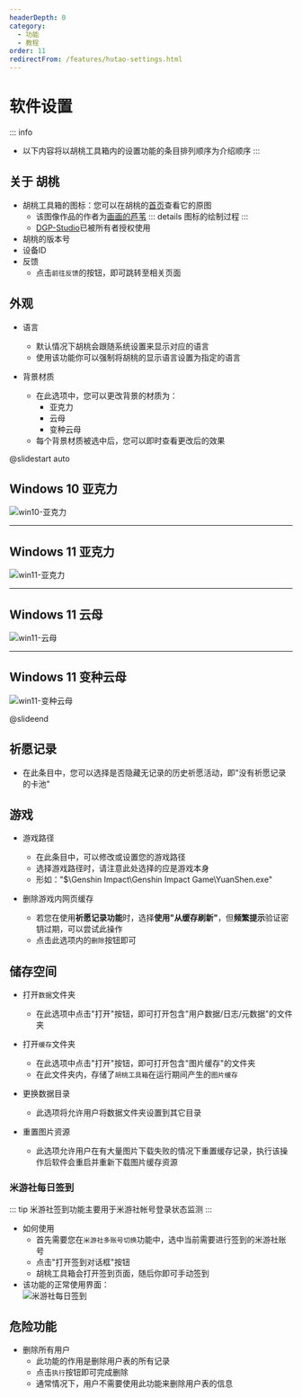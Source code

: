 ```yaml
---
headerDepth: 0
category:
  - 功能
  - 教程
order: 11
redirectFrom: /features/hutao-settings.html
---
```


# 软件设置

::: info
- 以下内容将以胡桃工具箱内的设置功能的条目排列顺序为介绍顺序
:::

## 关于 胡桃
- 胡桃工具箱的图标：您可以在胡桃的[首页](/)查看它的原图
    - 该图像作品的作者为[画画的芦苇](https://space.bilibili.com/274422134) ::: details 图标的绘制过程 <BiliBili bvid="BV1UL411d7Py" />
:::
    - [DGP-Studio](https://github.com/DGP-Studio)已被所有者授权使用
- 胡桃的版本号
- 设备ID
- 反馈
    - 点击`前往反馈`的按钮，即可跳转至相关页面

## 外观
- 语言
  - 默认情况下胡桃会跟随系统设置来显示对应的语言
  - 使用该功能你可以强制将胡桃的显示语言设置为指定的语言

- 背景材质
    - 在此选项中，您可以更改背景的材质为：
        - 亚克力
        - 云母
        - 变种云母
    - 每个背景材质被选中后，您可以即时查看更改后的效果

@slidestart auto

## Windows 10 亚克力
![win10-亚克力](https://img.alicdn.com/imgextra/i1/1797064093/O1CN01B7nKOj1g6du9bj3Nw_!!1797064093.png)

---

## Windows 11 亚克力
![win11-亚克力](https://img.alicdn.com/imgextra/i1/1797064093/O1CN01MXJZE61g6dtvtITxC_!!1797064093.jpg)

---

## Windows 11 云母
![win11-云母](https://img.alicdn.com/imgextra/i4/1797064093/O1CN01aW0iV71g6du5WAz9w_!!1797064093.jpg)

---

## Windows 11 变种云母
![win11-变种云母](https://img.alicdn.com/imgextra/i3/1797064093/O1CN010BwmBI1g6du9bi7C0_!!1797064093.jpg)

@slideend

## 祈愿记录
- 在此条目中，您可以选择是否隐藏无记录的历史祈愿活动，即"没有祈愿记录的卡池"

## 游戏
- 游戏路径
    - 在此条目中，可以修改或设置您的游戏路径
    - 选择游戏路径时，请注意此处选择的应是游戏本身
    - 形如："$\Genshin Impact\Genshin Impact Game\YuanShen.exe"

- 删除游戏内网页缓存
    - 若您在使用**祈愿记录功能**时，选择**使用"从缓存刷新"**，但**频繁提示**验证密钥过期，可以尝试此操作
    - 点击此选项内的`删除`按钮即可

## 储存空间

- 打开`数据`文件夹
    - 在此选项中点击"打开"按钮，即可打开包含"用户数据/日志/元数据"的文件夹

- 打开`缓存`文件夹
    - 在此选项中点击"打开"按钮，即可打开包含"图片缓存"的文件夹
    - 在此文件夹内，存储了`胡桃工具箱`在运行期间产生的`图片缓存`

- 更换数据目录
  - 此选项将允许用户将数据文件夹设置到其它目录

- 重置图片资源
  - 此选项允许用户在有大量图片下载失败的情况下重置缓存记录，执行该操作后软件会重启并重新下载图片缓存资源

### 米游社每日签到

::: tip
米游社签到功能主要用于米游社帐号登录状态监测
:::

- 如何使用
    - 首先需要您在`米游社多账号切换`功能中，选中当前需要进行签到的米游社账号
    - 点击"打开签到对话框"按钮
    - 胡桃工具箱会打开签到页面，随后你即可手动签到
- 该功能的正常使用界面：   
  ![米游社每日签到](https://img.alicdn.com/imgextra/i4/1797064093/O1CN01WCLbxe1g6duCXB6tc_!!1797064093.png)

## 危险功能
- 删除所有用户
    - 此功能的作用是删除用户表的所有记录
    - 点击`执行`按钮即可完成删除
    - 通常情况下，用户不需要使用此功能来删除用户表的信息
          
